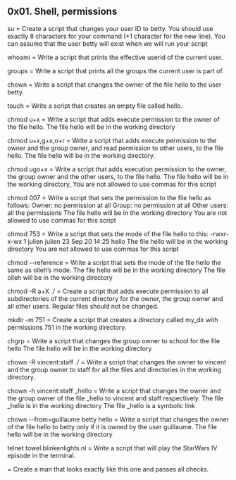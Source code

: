 ## 0x01. Shell, permissions

su = Create a script that changes your user ID to betty. You should use exactly 8 characters for your command (+1 character for the new line). You can assume that the user betty will exist when we will run your script

whoami = Write a script that prints the effective userid of the current user.

groups = Write a script that prints all the groups the current user is part of.

chown = Write a script that changes the owner of the file hello to the user betty.

touch = Write a script that creates an empty file called hello.

chmod u+x = Write a script that adds execute permission to the owner of the file hello. The file hello will be in the working directory

chmod u+x,g+x,o+r = Write a script that adds execute permission to the owner and the group owner, and read permission to other users, to the file hello. The file hello will be in the working directory.

chmod ugo+x = Write a script that adds execution permission to the owner, the group owner and the other users, to the file hello. The file hello will be in the working directory,  You are not allowed to use commas for this script

chmod 007 = Write a script that sets the permission to the file hello as follows:
Owner: no permission at all
Group: no permission at all
Other users: all the permissions
The file hello will be in the working directory You are not allowed to use commas for this script

chmod 753 = Write a script that sets the mode of the file hello to this:
-rwxr-x-wx 1 julien julien 23 Sep 20 14:25 hello
The file hello will be in the working directory
You are not allowed to use commas for this script

chmod --reference = Write a script that sets the mode of the file hello the same as olleh’s mode.
The file hello will be in the working directory
The file olleh will be in the working directory

chmod -R a+X ./ = Create a script that adds execute permission to all subdirectories of the current directory for the owner, the group owner and all other users. Regular files should not be changed.

mkdir -m 751 = Create a script that creates a directory called my_dir with permissions 751 in the working directory.

chgrp = Write a script that changes the group owner to school for the file hello
The file hello will be in the working directory

chown -R vincent:staff ./ = Write a script that changes the owner to vincent and the group owner to staff for all the files and directories in the working directory.

chown -h vincent:staff _hello = Write a script that changes the owner and the group owner of the file _hello to vincent and staff respectively.
The file _hello is in the working directory
The file _hello is a symbolic link

chown --from=guillaume betty hello = Write a script that changes the owner of the file hello to betty only if it is owned by the user guillaume.
The file hello will be in the working directory

telnet towel.blinkenlights.nl = Write a script that will play the StarWars IV episode in the terminal.

 = Create a man that looks exactly like this one and passes all checks.
